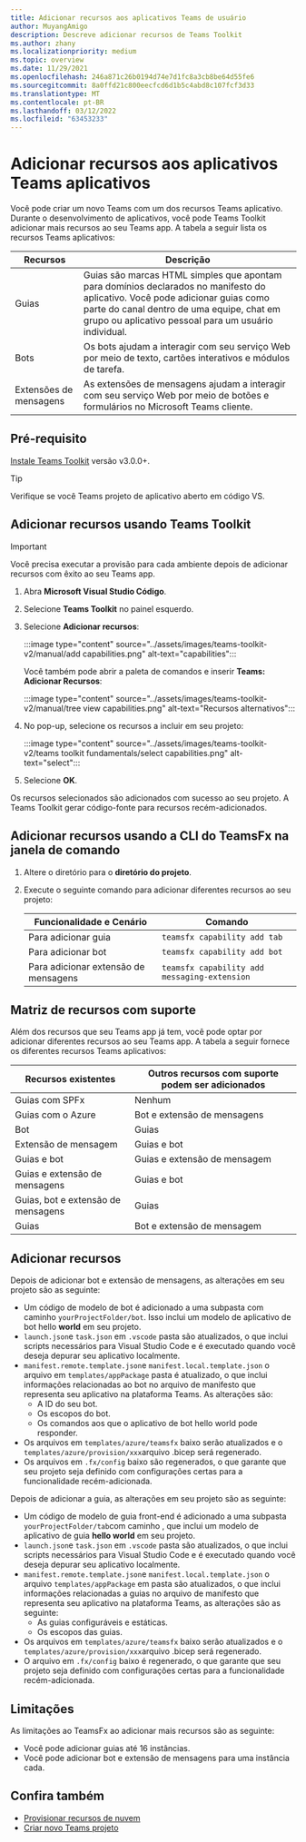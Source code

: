 ```yaml
---
title: Adicionar recursos aos aplicativos Teams de usuário
author: MuyangAmigo
description: Descreve adicionar recursos de Teams Toolkit
ms.author: zhany
ms.localizationpriority: medium
ms.topic: overview
ms.date: 11/29/2021
ms.openlocfilehash: 246a871c26b0194d74e7d1fc8a3cb8be64d55fe6
ms.sourcegitcommit: 8a0ffd21c800eecfcd6d1b5c4abd8c107fcf3d33
ms.translationtype: MT
ms.contentlocale: pt-BR
ms.lasthandoff: 03/12/2022
ms.locfileid: "63453233"
---
```

# <a name="add-capabilities-to-your-teams-apps"></a>Adicionar recursos aos aplicativos Teams aplicativos

Você pode criar um novo Teams com um dos recursos Teams aplicativo. Durante o desenvolvimento de aplicativos, você pode Teams Toolkit adicionar mais recursos ao seu Teams app. A tabela a seguir lista os recursos Teams aplicativos:

|**Recursos**|**Descrição**|
|--------|-------------|
| Guias |  Guias são marcas HTML simples que apontam para domínios declarados no manifesto do aplicativo. Você pode adicionar guias como parte do canal dentro de uma equipe, chat em grupo ou aplicativo pessoal para um usuário individual.|
| Bots |  Os bots ajudam a interagir com seu serviço Web por meio de texto, cartões interativos e módulos de tarefa.|
| Extensões de mensagens | As extensões de mensagens ajudam a interagir com seu serviço Web por meio de botões e formulários no Microsoft Teams cliente.|

## <a name="prerequisite"></a>Pré-requisito

[Instale Teams Toolkit](https://marketplace.visualstudio.com/items?itemName=TeamsDevApp.ms-teams-vscode-extension) versão v3.0.0+.

> [!TIP]
> Verifique se você Teams projeto de aplicativo aberto em código VS.

## <a name="add-capabilities-using-teams-toolkit"></a>Adicionar recursos usando Teams Toolkit

> [!IMPORTANT]
> Você precisa executar a provisão para cada ambiente depois de adicionar recursos com êxito ao seu Teams app.

1. Abra **Microsoft Visual Studio Código**.
1. Selecione **Teams Toolkit** no painel esquerdo.
1. Selecione **Adicionar recursos**:

    :::image type="content" source="../assets/images/teams-toolkit-v2/manual/add capabilities.png" alt-text="capabilities":::

   Você também pode abrir a paleta de comandos e inserir **Teams: Adicionar Recursos**:

    :::image type="content" source="../assets/images/teams-toolkit-v2/manual/tree view capabilities.png" alt-text="Recursos alternativos":::

1. No pop-up, selecione os recursos a incluir em seu projeto:

    :::image type="content" source="../assets/images/teams-toolkit-v2/teams toolkit fundamentals/select capabilities.png" alt-text="select":::

1. Selecione **OK**.

Os recursos selecionados são adicionados com sucesso ao seu projeto. A Teams Toolkit gerar código-fonte para recursos recém-adicionados.

## <a name="add-capabilities-using-teamsfx-cli-in-command-window"></a>Adicionar recursos usando a CLI do TeamsFx na janela de comando

1. Altere o diretório para o **diretório do projeto**.
1. Execute o seguinte comando para adicionar diferentes recursos ao seu projeto:

   |Funcionalidade e Cenário| Comando|
   |-----------------------|----------|
   |Para adicionar guia|`teamsfx capability add tab`|
   |Para adicionar bot|`teamsfx capability add bot`|
   |Para adicionar extensão de mensagens|`teamsfx capability add messaging-extension`|

## <a name="supported-capabilities-matrix"></a>Matriz de recursos com suporte

Além dos recursos que seu Teams app já tem, você pode optar por adicionar diferentes recursos ao seu Teams app. A tabela a seguir fornece os diferentes recursos Teams aplicativos:

|Recursos existentes|Outros recursos com suporte podem ser adicionados|
|--------------------|--------------------|
|Guias com SPFx|Nenhum|
|Guias com o Azure|Bot e extensão de mensagens|
|Bot|Guias|
|Extensão de mensagem|Guias e bot|
|Guias e bot|Guias e extensão de mensagem|
|Guias e extensão de mensagens|Guias e bot|
|Guias, bot e extensão de mensagens|Guias|
|Guias |Bot e extensão de mensagem|

## <a name="add-capabilities"></a>Adicionar recursos

Depois de adicionar bot e extensão de mensagens, as alterações em seu projeto são as seguinte:

* Um código de modelo de bot é adicionado a uma subpasta com caminho `yourProjectFolder/bot`. Isso inclui um modelo de aplicativo de bot hello **world** em seu projeto.
* `launch.json`e `task.json` em `.vscode` pasta são atualizados, o que inclui scripts necessários para Visual Studio Code e é executado quando você deseja depurar seu aplicativo localmente.
* `manifest.remote.template.json`e `manifest.local.template.json` o arquivo em `templates/appPackage` pasta é atualizado, o que inclui informações relacionadas ao bot no arquivo de manifesto que representa seu aplicativo na plataforma Teams. As alterações são:
  * A ID do seu bot.
  * Os escopos do bot.
  * Os comandos aos que o aplicativo de bot hello world pode responder.
* Os arquivos em `templates/azure/teamsfx` baixo serão atualizados e o `templates/azure/provision/xxx`arquivo .bicep será regenerado.
* Os arquivos em `.fx/config` baixo são regenerados, o que garante que seu projeto seja definido com configurações certas para a funcionalidade recém-adicionada.

Depois de adicionar a guia, as alterações em seu projeto são as seguinte:

* Um código de modelo de guia front-end é adicionado a uma subpasta `yourProjectFolder/tab`com caminho , que inclui um modelo de aplicativo de guia **hello world** em seu projeto.
* `launch.json`e `task.json` em `.vscode` pasta são atualizados, o que inclui scripts necessários para Visual Studio Code e é executado quando você deseja depurar seu aplicativo localmente.
* `manifest.remote.template.json`e `manifest.local.template.json` o arquivo `templates/appPackage` em pasta são atualizados, o que inclui informações relacionadas a guias no arquivo de manifesto que representa seu aplicativo na plataforma Teams, as alterações são as seguinte:
  * As guias configuráveis e estáticas.
  * Os escopos das guias.
* Os arquivos em `templates/azure/teamsfx` baixo serão atualizados e o `templates/azure/provision/xxx`arquivo .bicep será regenerado.
* O arquivo em `.fx/config` baixo é regenerado, o que garante que seu projeto seja definido com configurações certas para a funcionalidade recém-adicionada.

## <a name="limitations"></a>Limitações

As limitações ao TeamsFx ao adicionar mais recursos são as seguinte:

* Você pode adicionar guias até 16 instâncias.
* Você pode adicionar bot e extensão de mensagens para uma instância cada.

## <a name="see-also"></a>Confira também

* [Provisionar recursos de nuvem](provision.md)
* [Criar novo Teams projeto](create-new-project.md)
